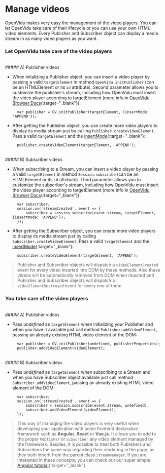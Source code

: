 # Manage videos

OpenVidu makes very easy the management of the video players. You can let OpenVidu take care of their lifecycle or you can use your own HTML video elements.
Every Publisher and Subscriber object can display a media stream in as many video players as you want.

### Let OpenVidu take care of the video players

<br>
##### A) Publisher videos

- When initalizing a Publisher object, you can insert a video player by passing a valid `targetElement` in method `OpenVidu.initPublisher` (can be an HTMLElement or its `id` attribute). Second parameter allows you to customize the publisher's stream, including how OpenVidu must insert the video player according to targetElement (more info in [OpenVidu Browser Docs](/api/openvidu-browser/interfaces/publisherproperties.html){:target="_blank"}):

        var publisher = OV.initPublisher(targetElement, {insertMode: 'APPEND'});

- After getting the Publisher object, you can create more video players to display its media stream just by calling `Publisher.createVideoElement`. Pass a valid `targetElement` and the [insertMode](/api/openvidu-browser/enums/videoinsertmode.html){:target="_blank"}:

        publisher.createVideoElement(targetElement, 'APPEND');

<br>
##### B) Subscriber videos

- When subscribing to a Stream, you can insert a video player by passing a valid `targetElement` in method `Session.subscribe` (can be an HTMLElement or its `id` attribute). Third parameter allows you to customize the subscriber's stream, including how OpenVidu must insert the video player according to targetElement (more info in [OpenVidu Browser Docs](/api/openvidu-browser/interfaces/subscriberproperties.html){:target="_blank"}):

        var subscriber;
        session.on('streamCreated', event => {
            subscriber = session.subscribe(event.stream, targetElement, {insertMode: 'APPEND'});
        });

- After getting the Subscriber object, you can create more video players to display its media stream just by calling `Subscriber.createVideoElement`. Pass a valid `targetElement` and the [insertMode](/api/openvidu-browser/enums/videoinsertmode.html){:target="_blank"}:

        subscriber.createVideoElement(targetElement, 'APPEND');

> Publisher and Subscriber objects will dispatch a `videoElementCreated` event for every video inserted into DOM by these methods.
> Also these videos will be automatically removed from DOM when required and Publisher and Subscriber objects will dispatch a
> `videoElementDestroyed` event for every one of them

### You take care of the video players

<br>
##### A) Publisher videos

- Pass *undefined* as `targetElement` when initializing your Publisher and when you have it available just call method `Publisher.addVideoElement`, passing an already existing HTML video element of the DOM:

        var publisher = OV.initPublisher(undefined, publisherProperties);
        publisher.addVideoElement(videoElement);

<br>
##### B) Subscriber videos

- Pass *undefined* as `targetElement` when subscribing to a Stream and when you have Subscriber object available just call method `Subscriber.addVideoElement`, passing an already existing HTML video element of the DOM:

        var subscriber;
        session.on('streamCreated', event => {
            subscriber = session.subscribe(event.stream, undefined);
            subscriber.addVideoElement(videoElement);
        });


> This way of managing the video players is very useful when developing your application with some frontend declarative framework such as **Angular**,
> **React** or **Vue.js**. It allows you to add to the proper `Publisher` or `Subscriber` any video element managed by the framework. Besides, it is possible to
> treat both Publishers and Subscribers the same way regarding their rendering in the page, as they both inherit from the parent class `StreamManager`. If you are
> interested in these concepts, you can check out our super simple [Angular tutorial](/docs/tutorials/openvidu-insecure-angular/){:target="_blank"}.

<br>